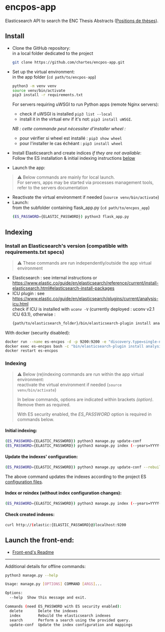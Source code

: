 # encpos-app
Elasticsearch API to search the ENC Thesis Abstracts ([Positions de thèses](https://theses.chartes.psl.eu/)).

## Install

- Clone the GitHub repository:  
in a local folder dedicated to the project
  ```bash
  git clone https://github.com/chartes/encpos-app.git
  ```

- Set up the virtual environment:  
in the app folder (`cd path/to/encpos-app`)
  ```bash
  python3 -m venv venv
  source venv/bin/activate
  pip3 install -r requirements.txt
  ```
  For servers requiring uWSGI to run Python apps (remote Nginx servers):
  - check if uWSGI is installed `pip3 list --local`
  - install it in the virtual env if it's not: `pip3 install uWSGI`.

  *NB : cette commande peut nécessiter d'installer wheel :*  
  - pour vérifier si wheel est installé : `pip3 show wheel`  
  - pour l'installer le cas échéant : `pip3 install wheel`


- Install Elasticsearch and create indices _if they are not available_:  
Follow the ES installation & initial indexing instructions [below](#indexing)  


- Launch the app:
> :warning: Below commands are mainly for local launch.  
> For servers, apps may be started via processes management tools, refer to the servers documentation
  - Reactivate the virtual environment if needed (`source venv/bin/activate`)
  - Launch:  
  from the subfolder containing flask_app.py (`cd path/to/encpos_app`)
    ```bash
    (ES_PASSWORD={ELASTIC_PASSWORD}) python3 flask_app.py
    ```

## Indexing

### Install an Elasticsearch's version (compatible with requirements.txt specs)
> :warning: These commands are run independently/outside the app virtual environment
- Elasticsearch : see internal instructions or https://www.elastic.co/guide/en/elasticsearch/reference/current/install-elasticsearch.html#elasticsearch-install-packages   
- ICU plugin : see https://www.elastic.co/guide/en/elasticsearch/plugins/current/analysis-icu.html  
check if ICU is installed with `uconv -V` (currently deployed : uconv v2.1  ICU 63.1), otherwise : 
  ```bash
  {path/to/elasticsearch_folder}/bin/elasticsearch-plugin install analysis-icu
  ```

With docker (security disabled):
```bash
docker run --name es-encpos -d -p 9200:9200 -e "discovery.type=single-node" -e "xpack.security.enabled=false" -e "xpack.security.http.ssl.enabled=false" elasticsearch:8.12.1
docker exec es-encpos bash -c "bin/elasticsearch-plugin install analysis-icu"
docker restart es-encpos
```

### Indexing
> :warning: Below (re)indexing commands are run within the app virtual environment:  
> reactivate the virtual environment if needed (`source venv/bin/activate`)  
> 
> In below commands, options are indicated within brackets <em>(option)</em>. Remove them as required.
> 
> With ES security enabled, the <em>ES_PASSWORD</em> option is required in commands below.

#### Initial indexing: 
```bash
(ES_PASSWORD={ELASTIC_PASSWORD}) python3 manage.py update-conf
(ES_PASSWORD={ELASTIC_PASSWORD}) python3 manage.py index (--years=YYYY-YYYY)
```

#### Update the indexes' configuration:
```bash
(ES_PASSWORD={ELASTIC_PASSWORD}) python3 manage.py update-conf --rebuild
```
The above command updates the indexes according to the project ES [configuration files](./elasticsearch/).  

#### Index or reindex (without index configuration changes):
```bash
(ES_PASSWORD={ELASTIC_PASSWORD}) python3 manage.py index (--years=YYYY-YYYY)
```

#### Check created indexes:
```bash
curl http://(elastic:{ELASTIC_PASSWORD}@)localhost:9200
```

## Launch the front-end:
- [Front-end's Readme](https://github.com/chartes/encpos-vue)

---
Additional details for offline commands:

```bash
python3 manage.py --help

Usage: manage.py [OPTIONS] COMMAND [ARGS]...

Options:
  --help  Show this message and exit.

Commands (need ES_PASSWORD with ES security enabled):
  delete       Delete the indexes
  index        Rebuild the elasticsearch indexes
  search       Perform a search using the provided query.
  update-conf  Update the index configuration and mappings

```
